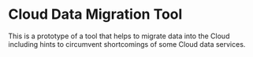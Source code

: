 Cloud Data Migration Tool
=========================

This is a prototype of a tool that helps to migrate data into the Cloud including hints to circumvent shortcomings of some Cloud data services.